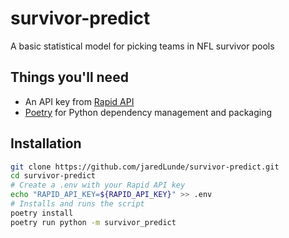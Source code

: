 # survivor-predict
A basic statistical model for picking teams in NFL survivor pools

## Things you'll need
- An API key from [Rapid API](https://rapidapi.com/theoddsapi/api/live-sports-odds/endpoints)
- [Poetry](https://poetry.eustace.io/) for Python dependency management and packaging
## Installation
```bash
git clone https://github.com/jaredLunde/survivor-predict.git
cd survivor-predict
# Create a .env with your Rapid API key
echo "RAPID_API_KEY=${RAPID_API_KEY}" >> .env
# Installs and runs the script
poetry install
poetry run python -m survivor_predict
```
